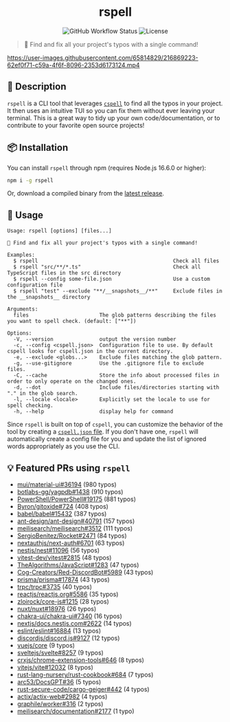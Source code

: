 <div align="center">

# rspell

![GitHub Workflow Status](https://img.shields.io/github/actions/workflow/status/Lioness100/rspell/ci.yml?branch=main)
![License](https://img.shields.io/github/license/Lioness100/sapphire-template)

</div>

> 📝 Find and fix all your project's typos with a single command!

https://user-images.githubusercontent.com/65814829/216869223-62ef0f71-c59a-4f6f-8096-2353d6173124.mp4

## 📝 Description

`rspell` is a CLI tool that leverages [`cspell`](https://cspell.org/) to find all the
typos in your project. It then uses an intuitive TUI so you can fix them without ever leaving your terminal. This is a
great way to tidy up your own code/documentation, or to contribute to your favorite open source projects!

## 📦 Installation

You can install `rspell` through npm (requires Node.js 16.6.0 or higher):
```sh
npm i -g rspell
```
Or, download a compiled binary from the [latest release](https://github.com/Lioness100/rspell/releases/latest).

## 🚀 Usage

```
Usage: rspell [options] [files...]

📝 Find and fix all your project's typos with a single command!

Examples:
  $ rspell                                            Check all files
  $ rspell "src/**/*.ts"                              Check all TypeScript files in the src directory
  $ rspell --config some-file.json                    Use a custom configuration file
  $ rspell "test" --exclude "**/__snapshots__/**"     Exclude files in the __snapshots__ directory

Arguments:
  files                       The glob patterns describing the files you want to spell check. (default: ["**"])

Options:
  -V, --version               output the version number
  -c, --config <cspell.json>  Configuration file to use. By default cspell looks for cspell.json in the current directory.       
  -e, --exclude <globs...>    Exclude files matching the glob pattern.
  -g, --use-gitignore         Use the .gitignore file to exclude files.
  -C, --cache                 Store the info about processed files in order to only operate on the changed ones.
  -d, --dot                   Include files/directories starting with "." in the glob search.
  -l, --locale <locale>       Explicitly set the locale to use for spell checking.
  -h, --help                  display help for command
```

Since `rspell` is built on top of `cspell`, you can customize the behavior of the tool by creating a [`cspell.json`
file](https://cspell.org/configuration/). If you don't have one, `rspell` will automatically create a config file for
you and update the list of ignored words appropriately as you use the CLI. 

## 💡 Featured PRs using `rspell`

- [mui/material-ui#36194](https://github.com/mui/material-ui/pull/36194) (980 typos)
- [botlabs-gg/yagpdb#1438](https://github.com/botlabs-gg/yagpdb) (910 typos)
- [PowerShell/PowerShell#19175](https://github.com/PowerShell/PowerShell/pull/19175) (881 typos)
- [Byron/gitoxide#724](https://github.com/Byron/gitoxide/pull/724) (408 typos)
- [babel/babel#15432](https://github.com/babel/babel/pull/15432) (387 typos)
- [ant-design/ant-design#40791](https://github.com/ant-design/ant-design/pull/40791) (157 typos)
- [meilisearch/meilisearch#3512](https://github.com/meilisearch/meilisearch/pull/3512) (111 typos)
- [SergioBenitez/Rocket#2471](https://github.com/SergioBenitez/Rocket/pull/2471) (84 typos)
- [nextauthjs/next-auth#6701](https://github.com/nextauthjs/next-auth/pull/6701) (63 typos)
- [nestjs/nest#11096](https://github.com/nestjs/nest/pull/11096) (56 typos)
- [vitest-dev/vitest#2815](https://github.com/vitest-dev/vitest/pull/2815) (48 typos)
- [TheAlgorithms/JavaScript#1283](https://github.com/TheAlgorithms/JavaScript/pull/1283) (47 typos)
- [Cog-Creators/Red-DiscordBot#5989](https://github.com/Cog-Creators/Red-DiscordBot/pull/5989) (43 typos)
- [prisma/prisma#17874](https://github.com/prisma/prisma/pull/17874) (43 typos)
- [trpc/trpc#3735](https://github.com/trpc/trpc/pull/3735) (40 typos)
- [reactjs/reactjs.org#5586](https://github.com/reactjs/reactjs.org/pull/5586) (35 typos)
- [zloirock/core-js#1215](https://github.com/zloirock/core-js/pull/1215) (28 typos)
- [nuxt/nuxt#18976](https://github.com/nuxt/nuxt/pull/18976) (26 typos)
- [chakra-ui/chakra-ui#7340](https://github.com/chakra-ui/chakra-ui/pull/7340) (16 typos)
- [nextjs/docs.nestjs.com#2622](https://github.com/nestjs/docs.nestjs.com/pull/2622) (14 typos)
- [eslint/eslint#16884](https://github.com/eslint/eslint/pull/16884) (13 typos)
- [discordjs/discord.js#9127](https://github.com/discordjs/discord.js/pull/9127) (12 typos)
- [vuejs/core](https://github.com/vuejs/core/pull/7693) (9 typos)
- [sveltejs/svelte#8257](https://github.com/sveltejs/svelte/pull/8257) (9 typos)
- [crxjs/chrome-extension-tools#646](https://github.com/crxjs/chrome-extension-tools/pull/646) (8 typos)
- [vitejs/vite#12032](https://github.com/vitejs/vite/pull/12032) (8 typos)
- [rust-lang-nursery/rust-cookbook#684](https://github.com/rust-lang-nursery/rust-cookbook/pull/684) (7 typos)
- [arc53/DocsGPT#36](https://github.com/arc53/DocsGPT/pull/36) (5 typos)
- [rust-secure-code/cargo-geiger#442](https://github.com/rust-secure-code/cargo-geiger/pull/442)
  (4 typos)
- [actix/actix-web#2982](https://github.com/actix/actix-web/pull/2982) (4 typos)
- [graphile/worker#316](https://github.com/graphile/worker/pull/316) (2 typos)
- [meilisearch/documentation#2177](https://github.com/meilisearch/documentation/pull/2177) (1 typo)
